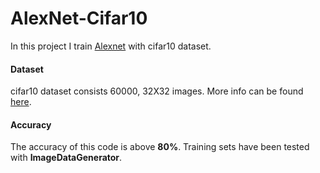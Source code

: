 # AlexNet-Cifar10 

In this project I train [Alexnet](https://www.learnopencv.com/understanding-alexnet/) with cifar10 dataset.     

#### Dataset     

cifar10 dataset consists 60000, 32X32 images. More info can be found [here](https://www.cs.toronto.edu/~kriz/cifar.html).
#### Accuracy

The accuracy of this code is above **80%**. Training sets have been tested with **ImageDataGenerator**.
